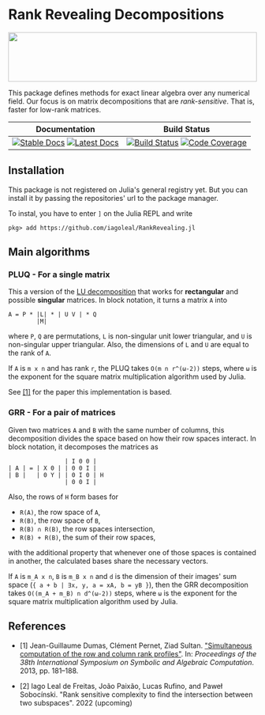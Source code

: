 # Rank Revealing Decompositions

<img src="https://user-images.githubusercontent.com/5944492/160865394-2dae48fa-1200-4215-8706-a63055ee0ab7.svg" width="100%" height="100">

This package defines methods for exact linear algebra
over any numerical field.
Our focus is on matrix decompositions that are _rank-sensitive_.
That is, faster for low-rank matrices.

| **Documentation** | **Build Status** |
|:-----------------:|:----------------:|
| [![Stable Docs][docs-stable-img]][docs-stable-url] [![Latest Docs][docs-dev-img]][docs-dev-url] | [![Build Status][build-img]][build-url]  [![Code Coverage][codecov-img]][codecov-url] |

## Installation

This package is not registered on Julia's general registry yet.
But you can install it by passing the repositories' url to the package manager.

To instal, you have to enter `]` on the Julia REPL and write

    pkg> add https://github.com/iagoleal/RankRevealing.jl

## Main algorithms

### PLUQ - For a single matrix

This a version of the [LU decomposition](https://en.wikipedia.org/wiki/LU_decomposition)
that works for **rectangular** and possible **singular** matrices.
In block notation, it turns a matrix `A` into

    A = P * |L| * | U V | * Q
            |M|

where `P`, `Q` are permutations,
`L` is non-singular unit lower triangular,
and `U` is non-singular upper triangular.
Also, the dimensions of `L` and `U` are equal
to the rank of `A`.

If `A` is `m x n` and has rank `r`,
the PLUQ takes `O(m n r^(ω-2))` steps,
where `ω` is the exponent for
the square matrix multiplication algorithm used by Julia.

See [[1]](#1) for the paper this implementation is based.

### GRR - For a pair of matrices

Given two matrices `A` and `B` with the same number of columns,
this decomposition divides the space based on how their row spaces interact.
In block notation, it decomposes the matrices as

                    | I 0 0 |
    | A | = | X 0 | | 0 0 I |
    | B |   | 0 Y | | 0 I 0 | H
                    | 0 0 I |

Also, the rows of `H` form bases for

* `R(A)`, the row space of `A`,
* `R(B)`, the row space of `B`,
* `R(B) ∩ R(B)`, the row spaces intersection,
* `R(B) + R(B)`, the sum of their row spaces,

with the additional property that
whenever one of those spaces is contained in another,
the calculated bases share the necessary vectors.

If `A` is `m_A x n`,
`B` is `m_B x n`
and `d` is the dimension of their images' sum space
(`{ a + b | ∃x, y, a = xA, b = yB }`),
then the GRR decomposition takes `O((m_A + m_B) n d^(ω-2))` steps,
where `ω` is the exponent for
the square matrix multiplication algorithm used by Julia.

## References

- <a id="1">[1]</a> Jean-Guillaume Dumas, Clément Pernet, Ziad Sultan.
["Simultaneous computation of the row and column rank profiles"](https://hal.archives-ouvertes.fr/file/index/docid/778136/filename/pluq_report.pdf).
In: _Proceedings of the 38th International Symposium on Symbolic and Algebraic Computation_.
2013, pp. 181–188.

- <a id="2">[2]</a> Iago Leal de Freitas, João Paixão, Lucas Rufino, and Paweł Sobocínski.
"Rank sensitive complexity to find the intersection between two subspaces".
2022 (upcoming)


[docs-stable-img]: https://img.shields.io/badge/docs-stable-blue.svg
[docs-stable-url]: https://iagoleal.github.io/RankRevealing.jl/

[docs-dev-img]: https://img.shields.io/badge/docs-dev-blue.svg
[docs-dev-url]: https://iagoleal.github.io/RankRevealing.jl/latest/

[build-img]: https://github.com/iagoleal/RankRevealing.jl/actions/workflows/ci.yml/badge.svg?branch=master
[build-url]: https://github.com/iagoleal/RankRevealing.jl/actions/workflows/ci.yml

[codecov-img]: https://codecov.io/github/iagoleal/RankRevealing.jl/coverage.svg?branch=master
[codecov-url]: https://codecov.io/github/iagoleal/RankRevealing.jl?branch=master
